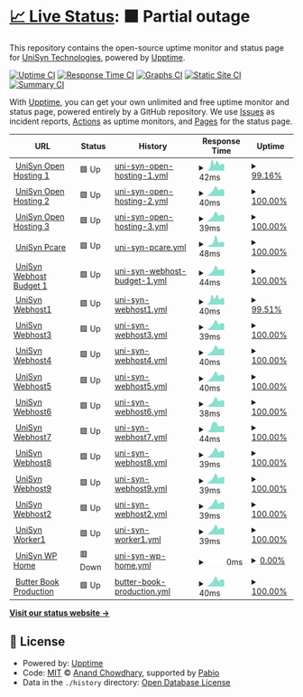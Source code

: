 # [📈 Live Status](https://UniSynTechnologies.github.io/Upptime): <!--live status--> **🟧 Partial outage**

This repository contains the open-source uptime monitor and status page for [UniSyn Technologies](https:/unisyntechnologies.com), powered by [Upptime](https://github.com/upptime/upptime).

[![Uptime CI](https://github.com/UniSynTechnologies/Upptime/workflows/Uptime%20CI/badge.svg)](https://github.com/UniSynTechnologies/Upptime/actions?query=workflow%3A%22Uptime+CI%22)
[![Response Time CI](https://github.com/UniSynTechnologies/Upptime/workflows/Response%20Time%20CI/badge.svg)](https://github.com/UniSynTechnologies/Upptime/actions?query=workflow%3A%22Response+Time+CI%22)
[![Graphs CI](https://github.com/UniSynTechnologies/Upptime/workflows/Graphs%20CI/badge.svg)](https://github.com/UniSynTechnologies/Upptime/actions?query=workflow%3A%22Graphs+CI%22)
[![Static Site CI](https://github.com/UniSynTechnologies/Upptime/workflows/Static%20Site%20CI/badge.svg)](https://github.com/UniSynTechnologies/Upptime/actions?query=workflow%3A%22Static+Site+CI%22)
[![Summary CI](https://github.com/UniSynTechnologies/Upptime/workflows/Summary%20CI/badge.svg)](https://github.com/UniSynTechnologies/Upptime/actions?query=workflow%3A%22Summary+CI%22)

With [Upptime](https://upptime.js.org), you can get your own unlimited and free uptime monitor and status page, powered entirely by a GitHub repository. We use [Issues](https://github.com/UniSynTechnologies/Upptime/issues) as incident reports, [Actions](https://github.com/UniSynTechnologies/Upptime/actions) as uptime monitors, and [Pages](https://UniSynTechnologies.github.io/Upptime) for the status page.

<!--start: status pages-->
<!-- This summary is generated by Upptime (https://github.com/upptime/upptime) -->
<!-- Do not edit this manually, your changes will be overwritten -->
<!-- prettier-ignore -->
| URL | Status | History | Response Time | Uptime |
| --- | ------ | ------- | ------------- | ------ |
| <img alt="" src="https://unisyn-wp-assets.s3.amazonaws.com/unisyn-homepage/2021/03/15155324/cropped-unisyn-logo-orange-180x180.png" height="13"> [UniSyn Open Hosting 1](34.16.44.80) | 🟩 Up | [uni-syn-open-hosting-1.yml](https://github.com/UniSynTechnologies/Upptime/commits/HEAD/history/uni-syn-open-hosting-1.yml) | <details><summary><img alt="Response time graph" src="./graphs/uni-syn-open-hosting-1/response-time-week.png" height="20"> 42ms</summary><br><a href="https://UniSynTechnologies.github.io/Upptime/history/uni-syn-open-hosting-1"><img alt="Response time 34" src="https://img.shields.io/endpoint?url=https%3A%2F%2Fraw.githubusercontent.com%2FUniSynTechnologies%2FUpptime%2FHEAD%2Fapi%2Funi-syn-open-hosting-1%2Fresponse-time.json"></a><br><a href="https://UniSynTechnologies.github.io/Upptime/history/uni-syn-open-hosting-1"><img alt="24-hour response time 59" src="https://img.shields.io/endpoint?url=https%3A%2F%2Fraw.githubusercontent.com%2FUniSynTechnologies%2FUpptime%2FHEAD%2Fapi%2Funi-syn-open-hosting-1%2Fresponse-time-day.json"></a><br><a href="https://UniSynTechnologies.github.io/Upptime/history/uni-syn-open-hosting-1"><img alt="7-day response time 42" src="https://img.shields.io/endpoint?url=https%3A%2F%2Fraw.githubusercontent.com%2FUniSynTechnologies%2FUpptime%2FHEAD%2Fapi%2Funi-syn-open-hosting-1%2Fresponse-time-week.json"></a><br><a href="https://UniSynTechnologies.github.io/Upptime/history/uni-syn-open-hosting-1"><img alt="30-day response time 34" src="https://img.shields.io/endpoint?url=https%3A%2F%2Fraw.githubusercontent.com%2FUniSynTechnologies%2FUpptime%2FHEAD%2Fapi%2Funi-syn-open-hosting-1%2Fresponse-time-month.json"></a><br><a href="https://UniSynTechnologies.github.io/Upptime/history/uni-syn-open-hosting-1"><img alt="1-year response time 34" src="https://img.shields.io/endpoint?url=https%3A%2F%2Fraw.githubusercontent.com%2FUniSynTechnologies%2FUpptime%2FHEAD%2Fapi%2Funi-syn-open-hosting-1%2Fresponse-time-year.json"></a></details> | <details><summary><a href="https://UniSynTechnologies.github.io/Upptime/history/uni-syn-open-hosting-1">99.16%</a></summary><a href="https://UniSynTechnologies.github.io/Upptime/history/uni-syn-open-hosting-1"><img alt="All-time uptime 99.71%" src="https://img.shields.io/endpoint?url=https%3A%2F%2Fraw.githubusercontent.com%2FUniSynTechnologies%2FUpptime%2FHEAD%2Fapi%2Funi-syn-open-hosting-1%2Fuptime.json"></a><br><a href="https://UniSynTechnologies.github.io/Upptime/history/uni-syn-open-hosting-1"><img alt="24-hour uptime 100.00%" src="https://img.shields.io/endpoint?url=https%3A%2F%2Fraw.githubusercontent.com%2FUniSynTechnologies%2FUpptime%2FHEAD%2Fapi%2Funi-syn-open-hosting-1%2Fuptime-day.json"></a><br><a href="https://UniSynTechnologies.github.io/Upptime/history/uni-syn-open-hosting-1"><img alt="7-day uptime 99.16%" src="https://img.shields.io/endpoint?url=https%3A%2F%2Fraw.githubusercontent.com%2FUniSynTechnologies%2FUpptime%2FHEAD%2Fapi%2Funi-syn-open-hosting-1%2Fuptime-week.json"></a><br><a href="https://UniSynTechnologies.github.io/Upptime/history/uni-syn-open-hosting-1"><img alt="30-day uptime 99.71%" src="https://img.shields.io/endpoint?url=https%3A%2F%2Fraw.githubusercontent.com%2FUniSynTechnologies%2FUpptime%2FHEAD%2Fapi%2Funi-syn-open-hosting-1%2Fuptime-month.json"></a><br><a href="https://UniSynTechnologies.github.io/Upptime/history/uni-syn-open-hosting-1"><img alt="1-year uptime 99.71%" src="https://img.shields.io/endpoint?url=https%3A%2F%2Fraw.githubusercontent.com%2FUniSynTechnologies%2FUpptime%2FHEAD%2Fapi%2Funi-syn-open-hosting-1%2Fuptime-year.json"></a></details>
| <img alt="" src="https://unisyn-wp-assets.s3.amazonaws.com/unisyn-homepage/2021/03/15155324/cropped-unisyn-logo-orange-180x180.png" height="13"> [UniSyn Open Hosting 2](104.197.128.162) | 🟩 Up | [uni-syn-open-hosting-2.yml](https://github.com/UniSynTechnologies/Upptime/commits/HEAD/history/uni-syn-open-hosting-2.yml) | <details><summary><img alt="Response time graph" src="./graphs/uni-syn-open-hosting-2/response-time-week.png" height="20"> 40ms</summary><br><a href="https://UniSynTechnologies.github.io/Upptime/history/uni-syn-open-hosting-2"><img alt="Response time 33" src="https://img.shields.io/endpoint?url=https%3A%2F%2Fraw.githubusercontent.com%2FUniSynTechnologies%2FUpptime%2FHEAD%2Fapi%2Funi-syn-open-hosting-2%2Fresponse-time.json"></a><br><a href="https://UniSynTechnologies.github.io/Upptime/history/uni-syn-open-hosting-2"><img alt="24-hour response time 59" src="https://img.shields.io/endpoint?url=https%3A%2F%2Fraw.githubusercontent.com%2FUniSynTechnologies%2FUpptime%2FHEAD%2Fapi%2Funi-syn-open-hosting-2%2Fresponse-time-day.json"></a><br><a href="https://UniSynTechnologies.github.io/Upptime/history/uni-syn-open-hosting-2"><img alt="7-day response time 40" src="https://img.shields.io/endpoint?url=https%3A%2F%2Fraw.githubusercontent.com%2FUniSynTechnologies%2FUpptime%2FHEAD%2Fapi%2Funi-syn-open-hosting-2%2Fresponse-time-week.json"></a><br><a href="https://UniSynTechnologies.github.io/Upptime/history/uni-syn-open-hosting-2"><img alt="30-day response time 33" src="https://img.shields.io/endpoint?url=https%3A%2F%2Fraw.githubusercontent.com%2FUniSynTechnologies%2FUpptime%2FHEAD%2Fapi%2Funi-syn-open-hosting-2%2Fresponse-time-month.json"></a><br><a href="https://UniSynTechnologies.github.io/Upptime/history/uni-syn-open-hosting-2"><img alt="1-year response time 33" src="https://img.shields.io/endpoint?url=https%3A%2F%2Fraw.githubusercontent.com%2FUniSynTechnologies%2FUpptime%2FHEAD%2Fapi%2Funi-syn-open-hosting-2%2Fresponse-time-year.json"></a></details> | <details><summary><a href="https://UniSynTechnologies.github.io/Upptime/history/uni-syn-open-hosting-2">100.00%</a></summary><a href="https://UniSynTechnologies.github.io/Upptime/history/uni-syn-open-hosting-2"><img alt="All-time uptime 100.00%" src="https://img.shields.io/endpoint?url=https%3A%2F%2Fraw.githubusercontent.com%2FUniSynTechnologies%2FUpptime%2FHEAD%2Fapi%2Funi-syn-open-hosting-2%2Fuptime.json"></a><br><a href="https://UniSynTechnologies.github.io/Upptime/history/uni-syn-open-hosting-2"><img alt="24-hour uptime 100.00%" src="https://img.shields.io/endpoint?url=https%3A%2F%2Fraw.githubusercontent.com%2FUniSynTechnologies%2FUpptime%2FHEAD%2Fapi%2Funi-syn-open-hosting-2%2Fuptime-day.json"></a><br><a href="https://UniSynTechnologies.github.io/Upptime/history/uni-syn-open-hosting-2"><img alt="7-day uptime 100.00%" src="https://img.shields.io/endpoint?url=https%3A%2F%2Fraw.githubusercontent.com%2FUniSynTechnologies%2FUpptime%2FHEAD%2Fapi%2Funi-syn-open-hosting-2%2Fuptime-week.json"></a><br><a href="https://UniSynTechnologies.github.io/Upptime/history/uni-syn-open-hosting-2"><img alt="30-day uptime 100.00%" src="https://img.shields.io/endpoint?url=https%3A%2F%2Fraw.githubusercontent.com%2FUniSynTechnologies%2FUpptime%2FHEAD%2Fapi%2Funi-syn-open-hosting-2%2Fuptime-month.json"></a><br><a href="https://UniSynTechnologies.github.io/Upptime/history/uni-syn-open-hosting-2"><img alt="1-year uptime 100.00%" src="https://img.shields.io/endpoint?url=https%3A%2F%2Fraw.githubusercontent.com%2FUniSynTechnologies%2FUpptime%2FHEAD%2Fapi%2Funi-syn-open-hosting-2%2Fuptime-year.json"></a></details>
| <img alt="" src="https://unisyn-wp-assets.s3.amazonaws.com/unisyn-homepage/2021/03/15155324/cropped-unisyn-logo-orange-180x180.png" height="13"> [UniSyn Open Hosting 3](104.197.146.59) | 🟩 Up | [uni-syn-open-hosting-3.yml](https://github.com/UniSynTechnologies/Upptime/commits/HEAD/history/uni-syn-open-hosting-3.yml) | <details><summary><img alt="Response time graph" src="./graphs/uni-syn-open-hosting-3/response-time-week.png" height="20"> 39ms</summary><br><a href="https://UniSynTechnologies.github.io/Upptime/history/uni-syn-open-hosting-3"><img alt="Response time 33" src="https://img.shields.io/endpoint?url=https%3A%2F%2Fraw.githubusercontent.com%2FUniSynTechnologies%2FUpptime%2FHEAD%2Fapi%2Funi-syn-open-hosting-3%2Fresponse-time.json"></a><br><a href="https://UniSynTechnologies.github.io/Upptime/history/uni-syn-open-hosting-3"><img alt="24-hour response time 57" src="https://img.shields.io/endpoint?url=https%3A%2F%2Fraw.githubusercontent.com%2FUniSynTechnologies%2FUpptime%2FHEAD%2Fapi%2Funi-syn-open-hosting-3%2Fresponse-time-day.json"></a><br><a href="https://UniSynTechnologies.github.io/Upptime/history/uni-syn-open-hosting-3"><img alt="7-day response time 39" src="https://img.shields.io/endpoint?url=https%3A%2F%2Fraw.githubusercontent.com%2FUniSynTechnologies%2FUpptime%2FHEAD%2Fapi%2Funi-syn-open-hosting-3%2Fresponse-time-week.json"></a><br><a href="https://UniSynTechnologies.github.io/Upptime/history/uni-syn-open-hosting-3"><img alt="30-day response time 33" src="https://img.shields.io/endpoint?url=https%3A%2F%2Fraw.githubusercontent.com%2FUniSynTechnologies%2FUpptime%2FHEAD%2Fapi%2Funi-syn-open-hosting-3%2Fresponse-time-month.json"></a><br><a href="https://UniSynTechnologies.github.io/Upptime/history/uni-syn-open-hosting-3"><img alt="1-year response time 33" src="https://img.shields.io/endpoint?url=https%3A%2F%2Fraw.githubusercontent.com%2FUniSynTechnologies%2FUpptime%2FHEAD%2Fapi%2Funi-syn-open-hosting-3%2Fresponse-time-year.json"></a></details> | <details><summary><a href="https://UniSynTechnologies.github.io/Upptime/history/uni-syn-open-hosting-3">100.00%</a></summary><a href="https://UniSynTechnologies.github.io/Upptime/history/uni-syn-open-hosting-3"><img alt="All-time uptime 100.00%" src="https://img.shields.io/endpoint?url=https%3A%2F%2Fraw.githubusercontent.com%2FUniSynTechnologies%2FUpptime%2FHEAD%2Fapi%2Funi-syn-open-hosting-3%2Fuptime.json"></a><br><a href="https://UniSynTechnologies.github.io/Upptime/history/uni-syn-open-hosting-3"><img alt="24-hour uptime 100.00%" src="https://img.shields.io/endpoint?url=https%3A%2F%2Fraw.githubusercontent.com%2FUniSynTechnologies%2FUpptime%2FHEAD%2Fapi%2Funi-syn-open-hosting-3%2Fuptime-day.json"></a><br><a href="https://UniSynTechnologies.github.io/Upptime/history/uni-syn-open-hosting-3"><img alt="7-day uptime 100.00%" src="https://img.shields.io/endpoint?url=https%3A%2F%2Fraw.githubusercontent.com%2FUniSynTechnologies%2FUpptime%2FHEAD%2Fapi%2Funi-syn-open-hosting-3%2Fuptime-week.json"></a><br><a href="https://UniSynTechnologies.github.io/Upptime/history/uni-syn-open-hosting-3"><img alt="30-day uptime 100.00%" src="https://img.shields.io/endpoint?url=https%3A%2F%2Fraw.githubusercontent.com%2FUniSynTechnologies%2FUpptime%2FHEAD%2Fapi%2Funi-syn-open-hosting-3%2Fuptime-month.json"></a><br><a href="https://UniSynTechnologies.github.io/Upptime/history/uni-syn-open-hosting-3"><img alt="1-year uptime 100.00%" src="https://img.shields.io/endpoint?url=https%3A%2F%2Fraw.githubusercontent.com%2FUniSynTechnologies%2FUpptime%2FHEAD%2Fapi%2Funi-syn-open-hosting-3%2Fuptime-year.json"></a></details>
| <img alt="" src="https://unisyn-wp-assets.s3.amazonaws.com/unisyn-homepage/2021/03/15155324/cropped-unisyn-logo-orange-180x180.png" height="13"> [UniSyn Pcare](104.197.204.95) | 🟩 Up | [uni-syn-pcare.yml](https://github.com/UniSynTechnologies/Upptime/commits/HEAD/history/uni-syn-pcare.yml) | <details><summary><img alt="Response time graph" src="./graphs/uni-syn-pcare/response-time-week.png" height="20"> 48ms</summary><br><a href="https://UniSynTechnologies.github.io/Upptime/history/uni-syn-pcare"><img alt="Response time 36" src="https://img.shields.io/endpoint?url=https%3A%2F%2Fraw.githubusercontent.com%2FUniSynTechnologies%2FUpptime%2FHEAD%2Fapi%2Funi-syn-pcare%2Fresponse-time.json"></a><br><a href="https://UniSynTechnologies.github.io/Upptime/history/uni-syn-pcare"><img alt="24-hour response time 61" src="https://img.shields.io/endpoint?url=https%3A%2F%2Fraw.githubusercontent.com%2FUniSynTechnologies%2FUpptime%2FHEAD%2Fapi%2Funi-syn-pcare%2Fresponse-time-day.json"></a><br><a href="https://UniSynTechnologies.github.io/Upptime/history/uni-syn-pcare"><img alt="7-day response time 48" src="https://img.shields.io/endpoint?url=https%3A%2F%2Fraw.githubusercontent.com%2FUniSynTechnologies%2FUpptime%2FHEAD%2Fapi%2Funi-syn-pcare%2Fresponse-time-week.json"></a><br><a href="https://UniSynTechnologies.github.io/Upptime/history/uni-syn-pcare"><img alt="30-day response time 36" src="https://img.shields.io/endpoint?url=https%3A%2F%2Fraw.githubusercontent.com%2FUniSynTechnologies%2FUpptime%2FHEAD%2Fapi%2Funi-syn-pcare%2Fresponse-time-month.json"></a><br><a href="https://UniSynTechnologies.github.io/Upptime/history/uni-syn-pcare"><img alt="1-year response time 36" src="https://img.shields.io/endpoint?url=https%3A%2F%2Fraw.githubusercontent.com%2FUniSynTechnologies%2FUpptime%2FHEAD%2Fapi%2Funi-syn-pcare%2Fresponse-time-year.json"></a></details> | <details><summary><a href="https://UniSynTechnologies.github.io/Upptime/history/uni-syn-pcare">100.00%</a></summary><a href="https://UniSynTechnologies.github.io/Upptime/history/uni-syn-pcare"><img alt="All-time uptime 100.00%" src="https://img.shields.io/endpoint?url=https%3A%2F%2Fraw.githubusercontent.com%2FUniSynTechnologies%2FUpptime%2FHEAD%2Fapi%2Funi-syn-pcare%2Fuptime.json"></a><br><a href="https://UniSynTechnologies.github.io/Upptime/history/uni-syn-pcare"><img alt="24-hour uptime 100.00%" src="https://img.shields.io/endpoint?url=https%3A%2F%2Fraw.githubusercontent.com%2FUniSynTechnologies%2FUpptime%2FHEAD%2Fapi%2Funi-syn-pcare%2Fuptime-day.json"></a><br><a href="https://UniSynTechnologies.github.io/Upptime/history/uni-syn-pcare"><img alt="7-day uptime 100.00%" src="https://img.shields.io/endpoint?url=https%3A%2F%2Fraw.githubusercontent.com%2FUniSynTechnologies%2FUpptime%2FHEAD%2Fapi%2Funi-syn-pcare%2Fuptime-week.json"></a><br><a href="https://UniSynTechnologies.github.io/Upptime/history/uni-syn-pcare"><img alt="30-day uptime 100.00%" src="https://img.shields.io/endpoint?url=https%3A%2F%2Fraw.githubusercontent.com%2FUniSynTechnologies%2FUpptime%2FHEAD%2Fapi%2Funi-syn-pcare%2Fuptime-month.json"></a><br><a href="https://UniSynTechnologies.github.io/Upptime/history/uni-syn-pcare"><img alt="1-year uptime 100.00%" src="https://img.shields.io/endpoint?url=https%3A%2F%2Fraw.githubusercontent.com%2FUniSynTechnologies%2FUpptime%2FHEAD%2Fapi%2Funi-syn-pcare%2Fuptime-year.json"></a></details>
| <img alt="" src="https://unisyn-wp-assets.s3.amazonaws.com/unisyn-homepage/2021/03/15155324/cropped-unisyn-logo-orange-180x180.png" height="13"> [UniSyn Webhost Budget 1](35.209.225.177) | 🟩 Up | [uni-syn-webhost-budget-1.yml](https://github.com/UniSynTechnologies/Upptime/commits/HEAD/history/uni-syn-webhost-budget-1.yml) | <details><summary><img alt="Response time graph" src="./graphs/uni-syn-webhost-budget-1/response-time-week.png" height="20"> 44ms</summary><br><a href="https://UniSynTechnologies.github.io/Upptime/history/uni-syn-webhost-budget-1"><img alt="Response time 36" src="https://img.shields.io/endpoint?url=https%3A%2F%2Fraw.githubusercontent.com%2FUniSynTechnologies%2FUpptime%2FHEAD%2Fapi%2Funi-syn-webhost-budget-1%2Fresponse-time.json"></a><br><a href="https://UniSynTechnologies.github.io/Upptime/history/uni-syn-webhost-budget-1"><img alt="24-hour response time 62" src="https://img.shields.io/endpoint?url=https%3A%2F%2Fraw.githubusercontent.com%2FUniSynTechnologies%2FUpptime%2FHEAD%2Fapi%2Funi-syn-webhost-budget-1%2Fresponse-time-day.json"></a><br><a href="https://UniSynTechnologies.github.io/Upptime/history/uni-syn-webhost-budget-1"><img alt="7-day response time 44" src="https://img.shields.io/endpoint?url=https%3A%2F%2Fraw.githubusercontent.com%2FUniSynTechnologies%2FUpptime%2FHEAD%2Fapi%2Funi-syn-webhost-budget-1%2Fresponse-time-week.json"></a><br><a href="https://UniSynTechnologies.github.io/Upptime/history/uni-syn-webhost-budget-1"><img alt="30-day response time 36" src="https://img.shields.io/endpoint?url=https%3A%2F%2Fraw.githubusercontent.com%2FUniSynTechnologies%2FUpptime%2FHEAD%2Fapi%2Funi-syn-webhost-budget-1%2Fresponse-time-month.json"></a><br><a href="https://UniSynTechnologies.github.io/Upptime/history/uni-syn-webhost-budget-1"><img alt="1-year response time 36" src="https://img.shields.io/endpoint?url=https%3A%2F%2Fraw.githubusercontent.com%2FUniSynTechnologies%2FUpptime%2FHEAD%2Fapi%2Funi-syn-webhost-budget-1%2Fresponse-time-year.json"></a></details> | <details><summary><a href="https://UniSynTechnologies.github.io/Upptime/history/uni-syn-webhost-budget-1">100.00%</a></summary><a href="https://UniSynTechnologies.github.io/Upptime/history/uni-syn-webhost-budget-1"><img alt="All-time uptime 100.00%" src="https://img.shields.io/endpoint?url=https%3A%2F%2Fraw.githubusercontent.com%2FUniSynTechnologies%2FUpptime%2FHEAD%2Fapi%2Funi-syn-webhost-budget-1%2Fuptime.json"></a><br><a href="https://UniSynTechnologies.github.io/Upptime/history/uni-syn-webhost-budget-1"><img alt="24-hour uptime 100.00%" src="https://img.shields.io/endpoint?url=https%3A%2F%2Fraw.githubusercontent.com%2FUniSynTechnologies%2FUpptime%2FHEAD%2Fapi%2Funi-syn-webhost-budget-1%2Fuptime-day.json"></a><br><a href="https://UniSynTechnologies.github.io/Upptime/history/uni-syn-webhost-budget-1"><img alt="7-day uptime 100.00%" src="https://img.shields.io/endpoint?url=https%3A%2F%2Fraw.githubusercontent.com%2FUniSynTechnologies%2FUpptime%2FHEAD%2Fapi%2Funi-syn-webhost-budget-1%2Fuptime-week.json"></a><br><a href="https://UniSynTechnologies.github.io/Upptime/history/uni-syn-webhost-budget-1"><img alt="30-day uptime 100.00%" src="https://img.shields.io/endpoint?url=https%3A%2F%2Fraw.githubusercontent.com%2FUniSynTechnologies%2FUpptime%2FHEAD%2Fapi%2Funi-syn-webhost-budget-1%2Fuptime-month.json"></a><br><a href="https://UniSynTechnologies.github.io/Upptime/history/uni-syn-webhost-budget-1"><img alt="1-year uptime 100.00%" src="https://img.shields.io/endpoint?url=https%3A%2F%2Fraw.githubusercontent.com%2FUniSynTechnologies%2FUpptime%2FHEAD%2Fapi%2Funi-syn-webhost-budget-1%2Fuptime-year.json"></a></details>
| <img alt="" src="https://unisyn-wp-assets.s3.amazonaws.com/unisyn-homepage/2021/03/15155324/cropped-unisyn-logo-orange-180x180.png" height="13"> [UniSyn Webhost1](130.211.189.207) | 🟩 Up | [uni-syn-webhost1.yml](https://github.com/UniSynTechnologies/Upptime/commits/HEAD/history/uni-syn-webhost1.yml) | <details><summary><img alt="Response time graph" src="./graphs/uni-syn-webhost1/response-time-week.png" height="20"> 40ms</summary><br><a href="https://UniSynTechnologies.github.io/Upptime/history/uni-syn-webhost1"><img alt="Response time 33" src="https://img.shields.io/endpoint?url=https%3A%2F%2Fraw.githubusercontent.com%2FUniSynTechnologies%2FUpptime%2FHEAD%2Fapi%2Funi-syn-webhost1%2Fresponse-time.json"></a><br><a href="https://UniSynTechnologies.github.io/Upptime/history/uni-syn-webhost1"><img alt="24-hour response time 58" src="https://img.shields.io/endpoint?url=https%3A%2F%2Fraw.githubusercontent.com%2FUniSynTechnologies%2FUpptime%2FHEAD%2Fapi%2Funi-syn-webhost1%2Fresponse-time-day.json"></a><br><a href="https://UniSynTechnologies.github.io/Upptime/history/uni-syn-webhost1"><img alt="7-day response time 40" src="https://img.shields.io/endpoint?url=https%3A%2F%2Fraw.githubusercontent.com%2FUniSynTechnologies%2FUpptime%2FHEAD%2Fapi%2Funi-syn-webhost1%2Fresponse-time-week.json"></a><br><a href="https://UniSynTechnologies.github.io/Upptime/history/uni-syn-webhost1"><img alt="30-day response time 33" src="https://img.shields.io/endpoint?url=https%3A%2F%2Fraw.githubusercontent.com%2FUniSynTechnologies%2FUpptime%2FHEAD%2Fapi%2Funi-syn-webhost1%2Fresponse-time-month.json"></a><br><a href="https://UniSynTechnologies.github.io/Upptime/history/uni-syn-webhost1"><img alt="1-year response time 33" src="https://img.shields.io/endpoint?url=https%3A%2F%2Fraw.githubusercontent.com%2FUniSynTechnologies%2FUpptime%2FHEAD%2Fapi%2Funi-syn-webhost1%2Fresponse-time-year.json"></a></details> | <details><summary><a href="https://UniSynTechnologies.github.io/Upptime/history/uni-syn-webhost1">99.51%</a></summary><a href="https://UniSynTechnologies.github.io/Upptime/history/uni-syn-webhost1"><img alt="All-time uptime 99.88%" src="https://img.shields.io/endpoint?url=https%3A%2F%2Fraw.githubusercontent.com%2FUniSynTechnologies%2FUpptime%2FHEAD%2Fapi%2Funi-syn-webhost1%2Fuptime.json"></a><br><a href="https://UniSynTechnologies.github.io/Upptime/history/uni-syn-webhost1"><img alt="24-hour uptime 100.00%" src="https://img.shields.io/endpoint?url=https%3A%2F%2Fraw.githubusercontent.com%2FUniSynTechnologies%2FUpptime%2FHEAD%2Fapi%2Funi-syn-webhost1%2Fuptime-day.json"></a><br><a href="https://UniSynTechnologies.github.io/Upptime/history/uni-syn-webhost1"><img alt="7-day uptime 99.51%" src="https://img.shields.io/endpoint?url=https%3A%2F%2Fraw.githubusercontent.com%2FUniSynTechnologies%2FUpptime%2FHEAD%2Fapi%2Funi-syn-webhost1%2Fuptime-week.json"></a><br><a href="https://UniSynTechnologies.github.io/Upptime/history/uni-syn-webhost1"><img alt="30-day uptime 99.88%" src="https://img.shields.io/endpoint?url=https%3A%2F%2Fraw.githubusercontent.com%2FUniSynTechnologies%2FUpptime%2FHEAD%2Fapi%2Funi-syn-webhost1%2Fuptime-month.json"></a><br><a href="https://UniSynTechnologies.github.io/Upptime/history/uni-syn-webhost1"><img alt="1-year uptime 99.88%" src="https://img.shields.io/endpoint?url=https%3A%2F%2Fraw.githubusercontent.com%2FUniSynTechnologies%2FUpptime%2FHEAD%2Fapi%2Funi-syn-webhost1%2Fuptime-year.json"></a></details>
| <img alt="" src="https://unisyn-wp-assets.s3.amazonaws.com/unisyn-homepage/2021/03/15155324/cropped-unisyn-logo-orange-180x180.png" height="13"> [UniSyn Webhost3](107.178.218.143) | 🟩 Up | [uni-syn-webhost3.yml](https://github.com/UniSynTechnologies/Upptime/commits/HEAD/history/uni-syn-webhost3.yml) | <details><summary><img alt="Response time graph" src="./graphs/uni-syn-webhost3/response-time-week.png" height="20"> 39ms</summary><br><a href="https://UniSynTechnologies.github.io/Upptime/history/uni-syn-webhost3"><img alt="Response time 33" src="https://img.shields.io/endpoint?url=https%3A%2F%2Fraw.githubusercontent.com%2FUniSynTechnologies%2FUpptime%2FHEAD%2Fapi%2Funi-syn-webhost3%2Fresponse-time.json"></a><br><a href="https://UniSynTechnologies.github.io/Upptime/history/uni-syn-webhost3"><img alt="24-hour response time 58" src="https://img.shields.io/endpoint?url=https%3A%2F%2Fraw.githubusercontent.com%2FUniSynTechnologies%2FUpptime%2FHEAD%2Fapi%2Funi-syn-webhost3%2Fresponse-time-day.json"></a><br><a href="https://UniSynTechnologies.github.io/Upptime/history/uni-syn-webhost3"><img alt="7-day response time 39" src="https://img.shields.io/endpoint?url=https%3A%2F%2Fraw.githubusercontent.com%2FUniSynTechnologies%2FUpptime%2FHEAD%2Fapi%2Funi-syn-webhost3%2Fresponse-time-week.json"></a><br><a href="https://UniSynTechnologies.github.io/Upptime/history/uni-syn-webhost3"><img alt="30-day response time 33" src="https://img.shields.io/endpoint?url=https%3A%2F%2Fraw.githubusercontent.com%2FUniSynTechnologies%2FUpptime%2FHEAD%2Fapi%2Funi-syn-webhost3%2Fresponse-time-month.json"></a><br><a href="https://UniSynTechnologies.github.io/Upptime/history/uni-syn-webhost3"><img alt="1-year response time 33" src="https://img.shields.io/endpoint?url=https%3A%2F%2Fraw.githubusercontent.com%2FUniSynTechnologies%2FUpptime%2FHEAD%2Fapi%2Funi-syn-webhost3%2Fresponse-time-year.json"></a></details> | <details><summary><a href="https://UniSynTechnologies.github.io/Upptime/history/uni-syn-webhost3">100.00%</a></summary><a href="https://UniSynTechnologies.github.io/Upptime/history/uni-syn-webhost3"><img alt="All-time uptime 100.00%" src="https://img.shields.io/endpoint?url=https%3A%2F%2Fraw.githubusercontent.com%2FUniSynTechnologies%2FUpptime%2FHEAD%2Fapi%2Funi-syn-webhost3%2Fuptime.json"></a><br><a href="https://UniSynTechnologies.github.io/Upptime/history/uni-syn-webhost3"><img alt="24-hour uptime 100.00%" src="https://img.shields.io/endpoint?url=https%3A%2F%2Fraw.githubusercontent.com%2FUniSynTechnologies%2FUpptime%2FHEAD%2Fapi%2Funi-syn-webhost3%2Fuptime-day.json"></a><br><a href="https://UniSynTechnologies.github.io/Upptime/history/uni-syn-webhost3"><img alt="7-day uptime 100.00%" src="https://img.shields.io/endpoint?url=https%3A%2F%2Fraw.githubusercontent.com%2FUniSynTechnologies%2FUpptime%2FHEAD%2Fapi%2Funi-syn-webhost3%2Fuptime-week.json"></a><br><a href="https://UniSynTechnologies.github.io/Upptime/history/uni-syn-webhost3"><img alt="30-day uptime 100.00%" src="https://img.shields.io/endpoint?url=https%3A%2F%2Fraw.githubusercontent.com%2FUniSynTechnologies%2FUpptime%2FHEAD%2Fapi%2Funi-syn-webhost3%2Fuptime-month.json"></a><br><a href="https://UniSynTechnologies.github.io/Upptime/history/uni-syn-webhost3"><img alt="1-year uptime 100.00%" src="https://img.shields.io/endpoint?url=https%3A%2F%2Fraw.githubusercontent.com%2FUniSynTechnologies%2FUpptime%2FHEAD%2Fapi%2Funi-syn-webhost3%2Fuptime-year.json"></a></details>
| <img alt="" src="https://unisyn-wp-assets.s3.amazonaws.com/unisyn-homepage/2021/03/15155324/cropped-unisyn-logo-orange-180x180.png" height="13"> [UniSyn Webhost4](23.236.52.200) | 🟩 Up | [uni-syn-webhost4.yml](https://github.com/UniSynTechnologies/Upptime/commits/HEAD/history/uni-syn-webhost4.yml) | <details><summary><img alt="Response time graph" src="./graphs/uni-syn-webhost4/response-time-week.png" height="20"> 40ms</summary><br><a href="https://UniSynTechnologies.github.io/Upptime/history/uni-syn-webhost4"><img alt="Response time 33" src="https://img.shields.io/endpoint?url=https%3A%2F%2Fraw.githubusercontent.com%2FUniSynTechnologies%2FUpptime%2FHEAD%2Fapi%2Funi-syn-webhost4%2Fresponse-time.json"></a><br><a href="https://UniSynTechnologies.github.io/Upptime/history/uni-syn-webhost4"><img alt="24-hour response time 59" src="https://img.shields.io/endpoint?url=https%3A%2F%2Fraw.githubusercontent.com%2FUniSynTechnologies%2FUpptime%2FHEAD%2Fapi%2Funi-syn-webhost4%2Fresponse-time-day.json"></a><br><a href="https://UniSynTechnologies.github.io/Upptime/history/uni-syn-webhost4"><img alt="7-day response time 40" src="https://img.shields.io/endpoint?url=https%3A%2F%2Fraw.githubusercontent.com%2FUniSynTechnologies%2FUpptime%2FHEAD%2Fapi%2Funi-syn-webhost4%2Fresponse-time-week.json"></a><br><a href="https://UniSynTechnologies.github.io/Upptime/history/uni-syn-webhost4"><img alt="30-day response time 33" src="https://img.shields.io/endpoint?url=https%3A%2F%2Fraw.githubusercontent.com%2FUniSynTechnologies%2FUpptime%2FHEAD%2Fapi%2Funi-syn-webhost4%2Fresponse-time-month.json"></a><br><a href="https://UniSynTechnologies.github.io/Upptime/history/uni-syn-webhost4"><img alt="1-year response time 33" src="https://img.shields.io/endpoint?url=https%3A%2F%2Fraw.githubusercontent.com%2FUniSynTechnologies%2FUpptime%2FHEAD%2Fapi%2Funi-syn-webhost4%2Fresponse-time-year.json"></a></details> | <details><summary><a href="https://UniSynTechnologies.github.io/Upptime/history/uni-syn-webhost4">100.00%</a></summary><a href="https://UniSynTechnologies.github.io/Upptime/history/uni-syn-webhost4"><img alt="All-time uptime 100.00%" src="https://img.shields.io/endpoint?url=https%3A%2F%2Fraw.githubusercontent.com%2FUniSynTechnologies%2FUpptime%2FHEAD%2Fapi%2Funi-syn-webhost4%2Fuptime.json"></a><br><a href="https://UniSynTechnologies.github.io/Upptime/history/uni-syn-webhost4"><img alt="24-hour uptime 100.00%" src="https://img.shields.io/endpoint?url=https%3A%2F%2Fraw.githubusercontent.com%2FUniSynTechnologies%2FUpptime%2FHEAD%2Fapi%2Funi-syn-webhost4%2Fuptime-day.json"></a><br><a href="https://UniSynTechnologies.github.io/Upptime/history/uni-syn-webhost4"><img alt="7-day uptime 100.00%" src="https://img.shields.io/endpoint?url=https%3A%2F%2Fraw.githubusercontent.com%2FUniSynTechnologies%2FUpptime%2FHEAD%2Fapi%2Funi-syn-webhost4%2Fuptime-week.json"></a><br><a href="https://UniSynTechnologies.github.io/Upptime/history/uni-syn-webhost4"><img alt="30-day uptime 100.00%" src="https://img.shields.io/endpoint?url=https%3A%2F%2Fraw.githubusercontent.com%2FUniSynTechnologies%2FUpptime%2FHEAD%2Fapi%2Funi-syn-webhost4%2Fuptime-month.json"></a><br><a href="https://UniSynTechnologies.github.io/Upptime/history/uni-syn-webhost4"><img alt="1-year uptime 100.00%" src="https://img.shields.io/endpoint?url=https%3A%2F%2Fraw.githubusercontent.com%2FUniSynTechnologies%2FUpptime%2FHEAD%2Fapi%2Funi-syn-webhost4%2Fuptime-year.json"></a></details>
| <img alt="" src="https://unisyn-wp-assets.s3.amazonaws.com/unisyn-homepage/2021/03/15155324/cropped-unisyn-logo-orange-180x180.png" height="13"> [UniSyn Webhost5](35.193.191.247) | 🟩 Up | [uni-syn-webhost5.yml](https://github.com/UniSynTechnologies/Upptime/commits/HEAD/history/uni-syn-webhost5.yml) | <details><summary><img alt="Response time graph" src="./graphs/uni-syn-webhost5/response-time-week.png" height="20"> 40ms</summary><br><a href="https://UniSynTechnologies.github.io/Upptime/history/uni-syn-webhost5"><img alt="Response time 33" src="https://img.shields.io/endpoint?url=https%3A%2F%2Fraw.githubusercontent.com%2FUniSynTechnologies%2FUpptime%2FHEAD%2Fapi%2Funi-syn-webhost5%2Fresponse-time.json"></a><br><a href="https://UniSynTechnologies.github.io/Upptime/history/uni-syn-webhost5"><img alt="24-hour response time 59" src="https://img.shields.io/endpoint?url=https%3A%2F%2Fraw.githubusercontent.com%2FUniSynTechnologies%2FUpptime%2FHEAD%2Fapi%2Funi-syn-webhost5%2Fresponse-time-day.json"></a><br><a href="https://UniSynTechnologies.github.io/Upptime/history/uni-syn-webhost5"><img alt="7-day response time 40" src="https://img.shields.io/endpoint?url=https%3A%2F%2Fraw.githubusercontent.com%2FUniSynTechnologies%2FUpptime%2FHEAD%2Fapi%2Funi-syn-webhost5%2Fresponse-time-week.json"></a><br><a href="https://UniSynTechnologies.github.io/Upptime/history/uni-syn-webhost5"><img alt="30-day response time 33" src="https://img.shields.io/endpoint?url=https%3A%2F%2Fraw.githubusercontent.com%2FUniSynTechnologies%2FUpptime%2FHEAD%2Fapi%2Funi-syn-webhost5%2Fresponse-time-month.json"></a><br><a href="https://UniSynTechnologies.github.io/Upptime/history/uni-syn-webhost5"><img alt="1-year response time 33" src="https://img.shields.io/endpoint?url=https%3A%2F%2Fraw.githubusercontent.com%2FUniSynTechnologies%2FUpptime%2FHEAD%2Fapi%2Funi-syn-webhost5%2Fresponse-time-year.json"></a></details> | <details><summary><a href="https://UniSynTechnologies.github.io/Upptime/history/uni-syn-webhost5">100.00%</a></summary><a href="https://UniSynTechnologies.github.io/Upptime/history/uni-syn-webhost5"><img alt="All-time uptime 100.00%" src="https://img.shields.io/endpoint?url=https%3A%2F%2Fraw.githubusercontent.com%2FUniSynTechnologies%2FUpptime%2FHEAD%2Fapi%2Funi-syn-webhost5%2Fuptime.json"></a><br><a href="https://UniSynTechnologies.github.io/Upptime/history/uni-syn-webhost5"><img alt="24-hour uptime 100.00%" src="https://img.shields.io/endpoint?url=https%3A%2F%2Fraw.githubusercontent.com%2FUniSynTechnologies%2FUpptime%2FHEAD%2Fapi%2Funi-syn-webhost5%2Fuptime-day.json"></a><br><a href="https://UniSynTechnologies.github.io/Upptime/history/uni-syn-webhost5"><img alt="7-day uptime 100.00%" src="https://img.shields.io/endpoint?url=https%3A%2F%2Fraw.githubusercontent.com%2FUniSynTechnologies%2FUpptime%2FHEAD%2Fapi%2Funi-syn-webhost5%2Fuptime-week.json"></a><br><a href="https://UniSynTechnologies.github.io/Upptime/history/uni-syn-webhost5"><img alt="30-day uptime 100.00%" src="https://img.shields.io/endpoint?url=https%3A%2F%2Fraw.githubusercontent.com%2FUniSynTechnologies%2FUpptime%2FHEAD%2Fapi%2Funi-syn-webhost5%2Fuptime-month.json"></a><br><a href="https://UniSynTechnologies.github.io/Upptime/history/uni-syn-webhost5"><img alt="1-year uptime 100.00%" src="https://img.shields.io/endpoint?url=https%3A%2F%2Fraw.githubusercontent.com%2FUniSynTechnologies%2FUpptime%2FHEAD%2Fapi%2Funi-syn-webhost5%2Fuptime-year.json"></a></details>
| <img alt="" src="https://unisyn-wp-assets.s3.amazonaws.com/unisyn-homepage/2021/03/15155324/cropped-unisyn-logo-orange-180x180.png" height="13"> [UniSyn Webhost6](34.123.58.9) | 🟩 Up | [uni-syn-webhost6.yml](https://github.com/UniSynTechnologies/Upptime/commits/HEAD/history/uni-syn-webhost6.yml) | <details><summary><img alt="Response time graph" src="./graphs/uni-syn-webhost6/response-time-week.png" height="20"> 38ms</summary><br><a href="https://UniSynTechnologies.github.io/Upptime/history/uni-syn-webhost6"><img alt="Response time 33" src="https://img.shields.io/endpoint?url=https%3A%2F%2Fraw.githubusercontent.com%2FUniSynTechnologies%2FUpptime%2FHEAD%2Fapi%2Funi-syn-webhost6%2Fresponse-time.json"></a><br><a href="https://UniSynTechnologies.github.io/Upptime/history/uni-syn-webhost6"><img alt="24-hour response time 59" src="https://img.shields.io/endpoint?url=https%3A%2F%2Fraw.githubusercontent.com%2FUniSynTechnologies%2FUpptime%2FHEAD%2Fapi%2Funi-syn-webhost6%2Fresponse-time-day.json"></a><br><a href="https://UniSynTechnologies.github.io/Upptime/history/uni-syn-webhost6"><img alt="7-day response time 38" src="https://img.shields.io/endpoint?url=https%3A%2F%2Fraw.githubusercontent.com%2FUniSynTechnologies%2FUpptime%2FHEAD%2Fapi%2Funi-syn-webhost6%2Fresponse-time-week.json"></a><br><a href="https://UniSynTechnologies.github.io/Upptime/history/uni-syn-webhost6"><img alt="30-day response time 33" src="https://img.shields.io/endpoint?url=https%3A%2F%2Fraw.githubusercontent.com%2FUniSynTechnologies%2FUpptime%2FHEAD%2Fapi%2Funi-syn-webhost6%2Fresponse-time-month.json"></a><br><a href="https://UniSynTechnologies.github.io/Upptime/history/uni-syn-webhost6"><img alt="1-year response time 33" src="https://img.shields.io/endpoint?url=https%3A%2F%2Fraw.githubusercontent.com%2FUniSynTechnologies%2FUpptime%2FHEAD%2Fapi%2Funi-syn-webhost6%2Fresponse-time-year.json"></a></details> | <details><summary><a href="https://UniSynTechnologies.github.io/Upptime/history/uni-syn-webhost6">100.00%</a></summary><a href="https://UniSynTechnologies.github.io/Upptime/history/uni-syn-webhost6"><img alt="All-time uptime 100.00%" src="https://img.shields.io/endpoint?url=https%3A%2F%2Fraw.githubusercontent.com%2FUniSynTechnologies%2FUpptime%2FHEAD%2Fapi%2Funi-syn-webhost6%2Fuptime.json"></a><br><a href="https://UniSynTechnologies.github.io/Upptime/history/uni-syn-webhost6"><img alt="24-hour uptime 100.00%" src="https://img.shields.io/endpoint?url=https%3A%2F%2Fraw.githubusercontent.com%2FUniSynTechnologies%2FUpptime%2FHEAD%2Fapi%2Funi-syn-webhost6%2Fuptime-day.json"></a><br><a href="https://UniSynTechnologies.github.io/Upptime/history/uni-syn-webhost6"><img alt="7-day uptime 100.00%" src="https://img.shields.io/endpoint?url=https%3A%2F%2Fraw.githubusercontent.com%2FUniSynTechnologies%2FUpptime%2FHEAD%2Fapi%2Funi-syn-webhost6%2Fuptime-week.json"></a><br><a href="https://UniSynTechnologies.github.io/Upptime/history/uni-syn-webhost6"><img alt="30-day uptime 100.00%" src="https://img.shields.io/endpoint?url=https%3A%2F%2Fraw.githubusercontent.com%2FUniSynTechnologies%2FUpptime%2FHEAD%2Fapi%2Funi-syn-webhost6%2Fuptime-month.json"></a><br><a href="https://UniSynTechnologies.github.io/Upptime/history/uni-syn-webhost6"><img alt="1-year uptime 100.00%" src="https://img.shields.io/endpoint?url=https%3A%2F%2Fraw.githubusercontent.com%2FUniSynTechnologies%2FUpptime%2FHEAD%2Fapi%2Funi-syn-webhost6%2Fuptime-year.json"></a></details>
| <img alt="" src="https://unisyn-wp-assets.s3.amazonaws.com/unisyn-homepage/2021/03/15155324/cropped-unisyn-logo-orange-180x180.png" height="13"> [UniSyn Webhost7](35.226.17.76) | 🟩 Up | [uni-syn-webhost7.yml](https://github.com/UniSynTechnologies/Upptime/commits/HEAD/history/uni-syn-webhost7.yml) | <details><summary><img alt="Response time graph" src="./graphs/uni-syn-webhost7/response-time-week.png" height="20"> 44ms</summary><br><a href="https://UniSynTechnologies.github.io/Upptime/history/uni-syn-webhost7"><img alt="Response time 34" src="https://img.shields.io/endpoint?url=https%3A%2F%2Fraw.githubusercontent.com%2FUniSynTechnologies%2FUpptime%2FHEAD%2Fapi%2Funi-syn-webhost7%2Fresponse-time.json"></a><br><a href="https://UniSynTechnologies.github.io/Upptime/history/uni-syn-webhost7"><img alt="24-hour response time 62" src="https://img.shields.io/endpoint?url=https%3A%2F%2Fraw.githubusercontent.com%2FUniSynTechnologies%2FUpptime%2FHEAD%2Fapi%2Funi-syn-webhost7%2Fresponse-time-day.json"></a><br><a href="https://UniSynTechnologies.github.io/Upptime/history/uni-syn-webhost7"><img alt="7-day response time 44" src="https://img.shields.io/endpoint?url=https%3A%2F%2Fraw.githubusercontent.com%2FUniSynTechnologies%2FUpptime%2FHEAD%2Fapi%2Funi-syn-webhost7%2Fresponse-time-week.json"></a><br><a href="https://UniSynTechnologies.github.io/Upptime/history/uni-syn-webhost7"><img alt="30-day response time 34" src="https://img.shields.io/endpoint?url=https%3A%2F%2Fraw.githubusercontent.com%2FUniSynTechnologies%2FUpptime%2FHEAD%2Fapi%2Funi-syn-webhost7%2Fresponse-time-month.json"></a><br><a href="https://UniSynTechnologies.github.io/Upptime/history/uni-syn-webhost7"><img alt="1-year response time 34" src="https://img.shields.io/endpoint?url=https%3A%2F%2Fraw.githubusercontent.com%2FUniSynTechnologies%2FUpptime%2FHEAD%2Fapi%2Funi-syn-webhost7%2Fresponse-time-year.json"></a></details> | <details><summary><a href="https://UniSynTechnologies.github.io/Upptime/history/uni-syn-webhost7">100.00%</a></summary><a href="https://UniSynTechnologies.github.io/Upptime/history/uni-syn-webhost7"><img alt="All-time uptime 100.00%" src="https://img.shields.io/endpoint?url=https%3A%2F%2Fraw.githubusercontent.com%2FUniSynTechnologies%2FUpptime%2FHEAD%2Fapi%2Funi-syn-webhost7%2Fuptime.json"></a><br><a href="https://UniSynTechnologies.github.io/Upptime/history/uni-syn-webhost7"><img alt="24-hour uptime 100.00%" src="https://img.shields.io/endpoint?url=https%3A%2F%2Fraw.githubusercontent.com%2FUniSynTechnologies%2FUpptime%2FHEAD%2Fapi%2Funi-syn-webhost7%2Fuptime-day.json"></a><br><a href="https://UniSynTechnologies.github.io/Upptime/history/uni-syn-webhost7"><img alt="7-day uptime 100.00%" src="https://img.shields.io/endpoint?url=https%3A%2F%2Fraw.githubusercontent.com%2FUniSynTechnologies%2FUpptime%2FHEAD%2Fapi%2Funi-syn-webhost7%2Fuptime-week.json"></a><br><a href="https://UniSynTechnologies.github.io/Upptime/history/uni-syn-webhost7"><img alt="30-day uptime 100.00%" src="https://img.shields.io/endpoint?url=https%3A%2F%2Fraw.githubusercontent.com%2FUniSynTechnologies%2FUpptime%2FHEAD%2Fapi%2Funi-syn-webhost7%2Fuptime-month.json"></a><br><a href="https://UniSynTechnologies.github.io/Upptime/history/uni-syn-webhost7"><img alt="1-year uptime 100.00%" src="https://img.shields.io/endpoint?url=https%3A%2F%2Fraw.githubusercontent.com%2FUniSynTechnologies%2FUpptime%2FHEAD%2Fapi%2Funi-syn-webhost7%2Fuptime-year.json"></a></details>
| <img alt="" src="https://unisyn-wp-assets.s3.amazonaws.com/unisyn-homepage/2021/03/15155324/cropped-unisyn-logo-orange-180x180.png" height="13"> [UniSyn Webhost8](35.223.22.129) | 🟩 Up | [uni-syn-webhost8.yml](https://github.com/UniSynTechnologies/Upptime/commits/HEAD/history/uni-syn-webhost8.yml) | <details><summary><img alt="Response time graph" src="./graphs/uni-syn-webhost8/response-time-week.png" height="20"> 39ms</summary><br><a href="https://UniSynTechnologies.github.io/Upptime/history/uni-syn-webhost8"><img alt="Response time 33" src="https://img.shields.io/endpoint?url=https%3A%2F%2Fraw.githubusercontent.com%2FUniSynTechnologies%2FUpptime%2FHEAD%2Fapi%2Funi-syn-webhost8%2Fresponse-time.json"></a><br><a href="https://UniSynTechnologies.github.io/Upptime/history/uni-syn-webhost8"><img alt="24-hour response time 57" src="https://img.shields.io/endpoint?url=https%3A%2F%2Fraw.githubusercontent.com%2FUniSynTechnologies%2FUpptime%2FHEAD%2Fapi%2Funi-syn-webhost8%2Fresponse-time-day.json"></a><br><a href="https://UniSynTechnologies.github.io/Upptime/history/uni-syn-webhost8"><img alt="7-day response time 39" src="https://img.shields.io/endpoint?url=https%3A%2F%2Fraw.githubusercontent.com%2FUniSynTechnologies%2FUpptime%2FHEAD%2Fapi%2Funi-syn-webhost8%2Fresponse-time-week.json"></a><br><a href="https://UniSynTechnologies.github.io/Upptime/history/uni-syn-webhost8"><img alt="30-day response time 33" src="https://img.shields.io/endpoint?url=https%3A%2F%2Fraw.githubusercontent.com%2FUniSynTechnologies%2FUpptime%2FHEAD%2Fapi%2Funi-syn-webhost8%2Fresponse-time-month.json"></a><br><a href="https://UniSynTechnologies.github.io/Upptime/history/uni-syn-webhost8"><img alt="1-year response time 33" src="https://img.shields.io/endpoint?url=https%3A%2F%2Fraw.githubusercontent.com%2FUniSynTechnologies%2FUpptime%2FHEAD%2Fapi%2Funi-syn-webhost8%2Fresponse-time-year.json"></a></details> | <details><summary><a href="https://UniSynTechnologies.github.io/Upptime/history/uni-syn-webhost8">100.00%</a></summary><a href="https://UniSynTechnologies.github.io/Upptime/history/uni-syn-webhost8"><img alt="All-time uptime 100.00%" src="https://img.shields.io/endpoint?url=https%3A%2F%2Fraw.githubusercontent.com%2FUniSynTechnologies%2FUpptime%2FHEAD%2Fapi%2Funi-syn-webhost8%2Fuptime.json"></a><br><a href="https://UniSynTechnologies.github.io/Upptime/history/uni-syn-webhost8"><img alt="24-hour uptime 100.00%" src="https://img.shields.io/endpoint?url=https%3A%2F%2Fraw.githubusercontent.com%2FUniSynTechnologies%2FUpptime%2FHEAD%2Fapi%2Funi-syn-webhost8%2Fuptime-day.json"></a><br><a href="https://UniSynTechnologies.github.io/Upptime/history/uni-syn-webhost8"><img alt="7-day uptime 100.00%" src="https://img.shields.io/endpoint?url=https%3A%2F%2Fraw.githubusercontent.com%2FUniSynTechnologies%2FUpptime%2FHEAD%2Fapi%2Funi-syn-webhost8%2Fuptime-week.json"></a><br><a href="https://UniSynTechnologies.github.io/Upptime/history/uni-syn-webhost8"><img alt="30-day uptime 100.00%" src="https://img.shields.io/endpoint?url=https%3A%2F%2Fraw.githubusercontent.com%2FUniSynTechnologies%2FUpptime%2FHEAD%2Fapi%2Funi-syn-webhost8%2Fuptime-month.json"></a><br><a href="https://UniSynTechnologies.github.io/Upptime/history/uni-syn-webhost8"><img alt="1-year uptime 100.00%" src="https://img.shields.io/endpoint?url=https%3A%2F%2Fraw.githubusercontent.com%2FUniSynTechnologies%2FUpptime%2FHEAD%2Fapi%2Funi-syn-webhost8%2Fuptime-year.json"></a></details>
| <img alt="" src="https://unisyn-wp-assets.s3.amazonaws.com/unisyn-homepage/2021/03/15155324/cropped-unisyn-logo-orange-180x180.png" height="13"> [UniSyn Webhost9](34.135.6.209) | 🟩 Up | [uni-syn-webhost9.yml](https://github.com/UniSynTechnologies/Upptime/commits/HEAD/history/uni-syn-webhost9.yml) | <details><summary><img alt="Response time graph" src="./graphs/uni-syn-webhost9/response-time-week.png" height="20"> 39ms</summary><br><a href="https://UniSynTechnologies.github.io/Upptime/history/uni-syn-webhost9"><img alt="Response time 33" src="https://img.shields.io/endpoint?url=https%3A%2F%2Fraw.githubusercontent.com%2FUniSynTechnologies%2FUpptime%2FHEAD%2Fapi%2Funi-syn-webhost9%2Fresponse-time.json"></a><br><a href="https://UniSynTechnologies.github.io/Upptime/history/uni-syn-webhost9"><img alt="24-hour response time 58" src="https://img.shields.io/endpoint?url=https%3A%2F%2Fraw.githubusercontent.com%2FUniSynTechnologies%2FUpptime%2FHEAD%2Fapi%2Funi-syn-webhost9%2Fresponse-time-day.json"></a><br><a href="https://UniSynTechnologies.github.io/Upptime/history/uni-syn-webhost9"><img alt="7-day response time 39" src="https://img.shields.io/endpoint?url=https%3A%2F%2Fraw.githubusercontent.com%2FUniSynTechnologies%2FUpptime%2FHEAD%2Fapi%2Funi-syn-webhost9%2Fresponse-time-week.json"></a><br><a href="https://UniSynTechnologies.github.io/Upptime/history/uni-syn-webhost9"><img alt="30-day response time 33" src="https://img.shields.io/endpoint?url=https%3A%2F%2Fraw.githubusercontent.com%2FUniSynTechnologies%2FUpptime%2FHEAD%2Fapi%2Funi-syn-webhost9%2Fresponse-time-month.json"></a><br><a href="https://UniSynTechnologies.github.io/Upptime/history/uni-syn-webhost9"><img alt="1-year response time 33" src="https://img.shields.io/endpoint?url=https%3A%2F%2Fraw.githubusercontent.com%2FUniSynTechnologies%2FUpptime%2FHEAD%2Fapi%2Funi-syn-webhost9%2Fresponse-time-year.json"></a></details> | <details><summary><a href="https://UniSynTechnologies.github.io/Upptime/history/uni-syn-webhost9">100.00%</a></summary><a href="https://UniSynTechnologies.github.io/Upptime/history/uni-syn-webhost9"><img alt="All-time uptime 100.00%" src="https://img.shields.io/endpoint?url=https%3A%2F%2Fraw.githubusercontent.com%2FUniSynTechnologies%2FUpptime%2FHEAD%2Fapi%2Funi-syn-webhost9%2Fuptime.json"></a><br><a href="https://UniSynTechnologies.github.io/Upptime/history/uni-syn-webhost9"><img alt="24-hour uptime 100.00%" src="https://img.shields.io/endpoint?url=https%3A%2F%2Fraw.githubusercontent.com%2FUniSynTechnologies%2FUpptime%2FHEAD%2Fapi%2Funi-syn-webhost9%2Fuptime-day.json"></a><br><a href="https://UniSynTechnologies.github.io/Upptime/history/uni-syn-webhost9"><img alt="7-day uptime 100.00%" src="https://img.shields.io/endpoint?url=https%3A%2F%2Fraw.githubusercontent.com%2FUniSynTechnologies%2FUpptime%2FHEAD%2Fapi%2Funi-syn-webhost9%2Fuptime-week.json"></a><br><a href="https://UniSynTechnologies.github.io/Upptime/history/uni-syn-webhost9"><img alt="30-day uptime 100.00%" src="https://img.shields.io/endpoint?url=https%3A%2F%2Fraw.githubusercontent.com%2FUniSynTechnologies%2FUpptime%2FHEAD%2Fapi%2Funi-syn-webhost9%2Fuptime-month.json"></a><br><a href="https://UniSynTechnologies.github.io/Upptime/history/uni-syn-webhost9"><img alt="1-year uptime 100.00%" src="https://img.shields.io/endpoint?url=https%3A%2F%2Fraw.githubusercontent.com%2FUniSynTechnologies%2FUpptime%2FHEAD%2Fapi%2Funi-syn-webhost9%2Fuptime-year.json"></a></details>
| <img alt="" src="https://unisyn-wp-assets.s3.amazonaws.com/unisyn-homepage/2021/03/15155324/cropped-unisyn-logo-orange-180x180.png" height="13"> [UniSyn Webhost2](104.197.180.165) | 🟩 Up | [uni-syn-webhost2.yml](https://github.com/UniSynTechnologies/Upptime/commits/HEAD/history/uni-syn-webhost2.yml) | <details><summary><img alt="Response time graph" src="./graphs/uni-syn-webhost2/response-time-week.png" height="20"> 39ms</summary><br><a href="https://UniSynTechnologies.github.io/Upptime/history/uni-syn-webhost2"><img alt="Response time 33" src="https://img.shields.io/endpoint?url=https%3A%2F%2Fraw.githubusercontent.com%2FUniSynTechnologies%2FUpptime%2FHEAD%2Fapi%2Funi-syn-webhost2%2Fresponse-time.json"></a><br><a href="https://UniSynTechnologies.github.io/Upptime/history/uni-syn-webhost2"><img alt="24-hour response time 59" src="https://img.shields.io/endpoint?url=https%3A%2F%2Fraw.githubusercontent.com%2FUniSynTechnologies%2FUpptime%2FHEAD%2Fapi%2Funi-syn-webhost2%2Fresponse-time-day.json"></a><br><a href="https://UniSynTechnologies.github.io/Upptime/history/uni-syn-webhost2"><img alt="7-day response time 39" src="https://img.shields.io/endpoint?url=https%3A%2F%2Fraw.githubusercontent.com%2FUniSynTechnologies%2FUpptime%2FHEAD%2Fapi%2Funi-syn-webhost2%2Fresponse-time-week.json"></a><br><a href="https://UniSynTechnologies.github.io/Upptime/history/uni-syn-webhost2"><img alt="30-day response time 33" src="https://img.shields.io/endpoint?url=https%3A%2F%2Fraw.githubusercontent.com%2FUniSynTechnologies%2FUpptime%2FHEAD%2Fapi%2Funi-syn-webhost2%2Fresponse-time-month.json"></a><br><a href="https://UniSynTechnologies.github.io/Upptime/history/uni-syn-webhost2"><img alt="1-year response time 33" src="https://img.shields.io/endpoint?url=https%3A%2F%2Fraw.githubusercontent.com%2FUniSynTechnologies%2FUpptime%2FHEAD%2Fapi%2Funi-syn-webhost2%2Fresponse-time-year.json"></a></details> | <details><summary><a href="https://UniSynTechnologies.github.io/Upptime/history/uni-syn-webhost2">100.00%</a></summary><a href="https://UniSynTechnologies.github.io/Upptime/history/uni-syn-webhost2"><img alt="All-time uptime 100.00%" src="https://img.shields.io/endpoint?url=https%3A%2F%2Fraw.githubusercontent.com%2FUniSynTechnologies%2FUpptime%2FHEAD%2Fapi%2Funi-syn-webhost2%2Fuptime.json"></a><br><a href="https://UniSynTechnologies.github.io/Upptime/history/uni-syn-webhost2"><img alt="24-hour uptime 100.00%" src="https://img.shields.io/endpoint?url=https%3A%2F%2Fraw.githubusercontent.com%2FUniSynTechnologies%2FUpptime%2FHEAD%2Fapi%2Funi-syn-webhost2%2Fuptime-day.json"></a><br><a href="https://UniSynTechnologies.github.io/Upptime/history/uni-syn-webhost2"><img alt="7-day uptime 100.00%" src="https://img.shields.io/endpoint?url=https%3A%2F%2Fraw.githubusercontent.com%2FUniSynTechnologies%2FUpptime%2FHEAD%2Fapi%2Funi-syn-webhost2%2Fuptime-week.json"></a><br><a href="https://UniSynTechnologies.github.io/Upptime/history/uni-syn-webhost2"><img alt="30-day uptime 100.00%" src="https://img.shields.io/endpoint?url=https%3A%2F%2Fraw.githubusercontent.com%2FUniSynTechnologies%2FUpptime%2FHEAD%2Fapi%2Funi-syn-webhost2%2Fuptime-month.json"></a><br><a href="https://UniSynTechnologies.github.io/Upptime/history/uni-syn-webhost2"><img alt="1-year uptime 100.00%" src="https://img.shields.io/endpoint?url=https%3A%2F%2Fraw.githubusercontent.com%2FUniSynTechnologies%2FUpptime%2FHEAD%2Fapi%2Funi-syn-webhost2%2Fuptime-year.json"></a></details>
| <img alt="" src="https://unisyn-wp-assets.s3.amazonaws.com/unisyn-homepage/2021/03/15155324/cropped-unisyn-logo-orange-180x180.png" height="13"> [UniSyn Worker1](35.188.154.239) | 🟩 Up | [uni-syn-worker1.yml](https://github.com/UniSynTechnologies/Upptime/commits/HEAD/history/uni-syn-worker1.yml) | <details><summary><img alt="Response time graph" src="./graphs/uni-syn-worker1/response-time-week.png" height="20"> 39ms</summary><br><a href="https://UniSynTechnologies.github.io/Upptime/history/uni-syn-worker1"><img alt="Response time 33" src="https://img.shields.io/endpoint?url=https%3A%2F%2Fraw.githubusercontent.com%2FUniSynTechnologies%2FUpptime%2FHEAD%2Fapi%2Funi-syn-worker1%2Fresponse-time.json"></a><br><a href="https://UniSynTechnologies.github.io/Upptime/history/uni-syn-worker1"><img alt="24-hour response time 59" src="https://img.shields.io/endpoint?url=https%3A%2F%2Fraw.githubusercontent.com%2FUniSynTechnologies%2FUpptime%2FHEAD%2Fapi%2Funi-syn-worker1%2Fresponse-time-day.json"></a><br><a href="https://UniSynTechnologies.github.io/Upptime/history/uni-syn-worker1"><img alt="7-day response time 39" src="https://img.shields.io/endpoint?url=https%3A%2F%2Fraw.githubusercontent.com%2FUniSynTechnologies%2FUpptime%2FHEAD%2Fapi%2Funi-syn-worker1%2Fresponse-time-week.json"></a><br><a href="https://UniSynTechnologies.github.io/Upptime/history/uni-syn-worker1"><img alt="30-day response time 33" src="https://img.shields.io/endpoint?url=https%3A%2F%2Fraw.githubusercontent.com%2FUniSynTechnologies%2FUpptime%2FHEAD%2Fapi%2Funi-syn-worker1%2Fresponse-time-month.json"></a><br><a href="https://UniSynTechnologies.github.io/Upptime/history/uni-syn-worker1"><img alt="1-year response time 33" src="https://img.shields.io/endpoint?url=https%3A%2F%2Fraw.githubusercontent.com%2FUniSynTechnologies%2FUpptime%2FHEAD%2Fapi%2Funi-syn-worker1%2Fresponse-time-year.json"></a></details> | <details><summary><a href="https://UniSynTechnologies.github.io/Upptime/history/uni-syn-worker1">100.00%</a></summary><a href="https://UniSynTechnologies.github.io/Upptime/history/uni-syn-worker1"><img alt="All-time uptime 100.00%" src="https://img.shields.io/endpoint?url=https%3A%2F%2Fraw.githubusercontent.com%2FUniSynTechnologies%2FUpptime%2FHEAD%2Fapi%2Funi-syn-worker1%2Fuptime.json"></a><br><a href="https://UniSynTechnologies.github.io/Upptime/history/uni-syn-worker1"><img alt="24-hour uptime 100.00%" src="https://img.shields.io/endpoint?url=https%3A%2F%2Fraw.githubusercontent.com%2FUniSynTechnologies%2FUpptime%2FHEAD%2Fapi%2Funi-syn-worker1%2Fuptime-day.json"></a><br><a href="https://UniSynTechnologies.github.io/Upptime/history/uni-syn-worker1"><img alt="7-day uptime 100.00%" src="https://img.shields.io/endpoint?url=https%3A%2F%2Fraw.githubusercontent.com%2FUniSynTechnologies%2FUpptime%2FHEAD%2Fapi%2Funi-syn-worker1%2Fuptime-week.json"></a><br><a href="https://UniSynTechnologies.github.io/Upptime/history/uni-syn-worker1"><img alt="30-day uptime 100.00%" src="https://img.shields.io/endpoint?url=https%3A%2F%2Fraw.githubusercontent.com%2FUniSynTechnologies%2FUpptime%2FHEAD%2Fapi%2Funi-syn-worker1%2Fuptime-month.json"></a><br><a href="https://UniSynTechnologies.github.io/Upptime/history/uni-syn-worker1"><img alt="1-year uptime 100.00%" src="https://img.shields.io/endpoint?url=https%3A%2F%2Fraw.githubusercontent.com%2FUniSynTechnologies%2FUpptime%2FHEAD%2Fapi%2Funi-syn-worker1%2Fuptime-year.json"></a></details>
| <img alt="" src="https://unisyn-wp-assets.s3.amazonaws.com/unisyn-homepage/2021/03/15155324/cropped-unisyn-logo-orange-180x180.png" height="13"> [UniSyn WP Home](34.67.175.135) | 🟥 Down | [uni-syn-wp-home.yml](https://github.com/UniSynTechnologies/Upptime/commits/HEAD/history/uni-syn-wp-home.yml) | <details><summary><img alt="Response time graph" src="./graphs/uni-syn-wp-home/response-time-week.png" height="20"> 0ms</summary><br><a href="https://UniSynTechnologies.github.io/Upptime/history/uni-syn-wp-home"><img alt="Response time 32" src="https://img.shields.io/endpoint?url=https%3A%2F%2Fraw.githubusercontent.com%2FUniSynTechnologies%2FUpptime%2FHEAD%2Fapi%2Funi-syn-wp-home%2Fresponse-time.json"></a><br><a href="https://UniSynTechnologies.github.io/Upptime/history/uni-syn-wp-home"><img alt="24-hour response time 0" src="https://img.shields.io/endpoint?url=https%3A%2F%2Fraw.githubusercontent.com%2FUniSynTechnologies%2FUpptime%2FHEAD%2Fapi%2Funi-syn-wp-home%2Fresponse-time-day.json"></a><br><a href="https://UniSynTechnologies.github.io/Upptime/history/uni-syn-wp-home"><img alt="7-day response time 0" src="https://img.shields.io/endpoint?url=https%3A%2F%2Fraw.githubusercontent.com%2FUniSynTechnologies%2FUpptime%2FHEAD%2Fapi%2Funi-syn-wp-home%2Fresponse-time-week.json"></a><br><a href="https://UniSynTechnologies.github.io/Upptime/history/uni-syn-wp-home"><img alt="30-day response time 32" src="https://img.shields.io/endpoint?url=https%3A%2F%2Fraw.githubusercontent.com%2FUniSynTechnologies%2FUpptime%2FHEAD%2Fapi%2Funi-syn-wp-home%2Fresponse-time-month.json"></a><br><a href="https://UniSynTechnologies.github.io/Upptime/history/uni-syn-wp-home"><img alt="1-year response time 32" src="https://img.shields.io/endpoint?url=https%3A%2F%2Fraw.githubusercontent.com%2FUniSynTechnologies%2FUpptime%2FHEAD%2Fapi%2Funi-syn-wp-home%2Fresponse-time-year.json"></a></details> | <details><summary><a href="https://UniSynTechnologies.github.io/Upptime/history/uni-syn-wp-home">0.00%</a></summary><a href="https://UniSynTechnologies.github.io/Upptime/history/uni-syn-wp-home"><img alt="All-time uptime 72.10%" src="https://img.shields.io/endpoint?url=https%3A%2F%2Fraw.githubusercontent.com%2FUniSynTechnologies%2FUpptime%2FHEAD%2Fapi%2Funi-syn-wp-home%2Fuptime.json"></a><br><a href="https://UniSynTechnologies.github.io/Upptime/history/uni-syn-wp-home"><img alt="24-hour uptime 0.00%" src="https://img.shields.io/endpoint?url=https%3A%2F%2Fraw.githubusercontent.com%2FUniSynTechnologies%2FUpptime%2FHEAD%2Fapi%2Funi-syn-wp-home%2Fuptime-day.json"></a><br><a href="https://UniSynTechnologies.github.io/Upptime/history/uni-syn-wp-home"><img alt="7-day uptime 0.00%" src="https://img.shields.io/endpoint?url=https%3A%2F%2Fraw.githubusercontent.com%2FUniSynTechnologies%2FUpptime%2FHEAD%2Fapi%2Funi-syn-wp-home%2Fuptime-week.json"></a><br><a href="https://UniSynTechnologies.github.io/Upptime/history/uni-syn-wp-home"><img alt="30-day uptime 72.10%" src="https://img.shields.io/endpoint?url=https%3A%2F%2Fraw.githubusercontent.com%2FUniSynTechnologies%2FUpptime%2FHEAD%2Fapi%2Funi-syn-wp-home%2Fuptime-month.json"></a><br><a href="https://UniSynTechnologies.github.io/Upptime/history/uni-syn-wp-home"><img alt="1-year uptime 72.10%" src="https://img.shields.io/endpoint?url=https%3A%2F%2Fraw.githubusercontent.com%2FUniSynTechnologies%2FUpptime%2FHEAD%2Fapi%2Funi-syn-wp-home%2Fuptime-year.json"></a></details>
| <img alt="" src="https://unisyn-wp-assets.s3.amazonaws.com/unisyn-homepage/2021/03/15155324/cropped-unisyn-logo-orange-180x180.png" height="13"> [Butter Book Production](34.72.50.113) | 🟩 Up | [butter-book-production.yml](https://github.com/UniSynTechnologies/Upptime/commits/HEAD/history/butter-book-production.yml) | <details><summary><img alt="Response time graph" src="./graphs/butter-book-production/response-time-week.png" height="20"> 40ms</summary><br><a href="https://UniSynTechnologies.github.io/Upptime/history/butter-book-production"><img alt="Response time 33" src="https://img.shields.io/endpoint?url=https%3A%2F%2Fraw.githubusercontent.com%2FUniSynTechnologies%2FUpptime%2FHEAD%2Fapi%2Fbutter-book-production%2Fresponse-time.json"></a><br><a href="https://UniSynTechnologies.github.io/Upptime/history/butter-book-production"><img alt="24-hour response time 60" src="https://img.shields.io/endpoint?url=https%3A%2F%2Fraw.githubusercontent.com%2FUniSynTechnologies%2FUpptime%2FHEAD%2Fapi%2Fbutter-book-production%2Fresponse-time-day.json"></a><br><a href="https://UniSynTechnologies.github.io/Upptime/history/butter-book-production"><img alt="7-day response time 40" src="https://img.shields.io/endpoint?url=https%3A%2F%2Fraw.githubusercontent.com%2FUniSynTechnologies%2FUpptime%2FHEAD%2Fapi%2Fbutter-book-production%2Fresponse-time-week.json"></a><br><a href="https://UniSynTechnologies.github.io/Upptime/history/butter-book-production"><img alt="30-day response time 33" src="https://img.shields.io/endpoint?url=https%3A%2F%2Fraw.githubusercontent.com%2FUniSynTechnologies%2FUpptime%2FHEAD%2Fapi%2Fbutter-book-production%2Fresponse-time-month.json"></a><br><a href="https://UniSynTechnologies.github.io/Upptime/history/butter-book-production"><img alt="1-year response time 33" src="https://img.shields.io/endpoint?url=https%3A%2F%2Fraw.githubusercontent.com%2FUniSynTechnologies%2FUpptime%2FHEAD%2Fapi%2Fbutter-book-production%2Fresponse-time-year.json"></a></details> | <details><summary><a href="https://UniSynTechnologies.github.io/Upptime/history/butter-book-production">100.00%</a></summary><a href="https://UniSynTechnologies.github.io/Upptime/history/butter-book-production"><img alt="All-time uptime 100.00%" src="https://img.shields.io/endpoint?url=https%3A%2F%2Fraw.githubusercontent.com%2FUniSynTechnologies%2FUpptime%2FHEAD%2Fapi%2Fbutter-book-production%2Fuptime.json"></a><br><a href="https://UniSynTechnologies.github.io/Upptime/history/butter-book-production"><img alt="24-hour uptime 100.00%" src="https://img.shields.io/endpoint?url=https%3A%2F%2Fraw.githubusercontent.com%2FUniSynTechnologies%2FUpptime%2FHEAD%2Fapi%2Fbutter-book-production%2Fuptime-day.json"></a><br><a href="https://UniSynTechnologies.github.io/Upptime/history/butter-book-production"><img alt="7-day uptime 100.00%" src="https://img.shields.io/endpoint?url=https%3A%2F%2Fraw.githubusercontent.com%2FUniSynTechnologies%2FUpptime%2FHEAD%2Fapi%2Fbutter-book-production%2Fuptime-week.json"></a><br><a href="https://UniSynTechnologies.github.io/Upptime/history/butter-book-production"><img alt="30-day uptime 100.00%" src="https://img.shields.io/endpoint?url=https%3A%2F%2Fraw.githubusercontent.com%2FUniSynTechnologies%2FUpptime%2FHEAD%2Fapi%2Fbutter-book-production%2Fuptime-month.json"></a><br><a href="https://UniSynTechnologies.github.io/Upptime/history/butter-book-production"><img alt="1-year uptime 100.00%" src="https://img.shields.io/endpoint?url=https%3A%2F%2Fraw.githubusercontent.com%2FUniSynTechnologies%2FUpptime%2FHEAD%2Fapi%2Fbutter-book-production%2Fuptime-year.json"></a></details>

<!--end: status pages-->

[**Visit our status website →**](https://UniSynTechnologies.github.io/Upptime)

## 📄 License

- Powered by: [Upptime](https://github.com/upptime/upptime)
- Code: [MIT](./LICENSE) © [Anand Chowdhary](https://anandchowdhary.com), supported by [Pabio](https://pabio.com)
- Data in the `./history` directory: [Open Database License](https://opendatacommons.org/licenses/odbl/1-0/)
